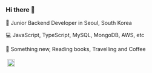### Hi there 👋


📍 Junior Backend Developer in Seoul, South Korea <br> 


💻  JavaScript, TypeScript, MySQL, MongoDB, AWS, etc <br>


💓  Something new, Reading books, Travelling and Coffee 

<p align="left">
 <a href="sunmin.dev@gmail.com"> <img src=	https://img.shields.io/badge/Gmail-D14836?style=for-the-badge&logo=gmail&logoColor=white alt="Python" height="20" style="vertical-align:top; margin:4px"></a>
</p>




<!--
**Sunmin0520/Sunmin0520** is a ✨ _special_ ✨ repository because its `README.md` (this file) appears on your GitHub profile.

Here are some ideas to get you started:

- 🔭 I’m currently working on ...
- 🌱 I’m currently learning ...
- 👯 I’m looking to collaborate on ...
- 🤔 I’m looking for help with ...
- 💬 Ask me about ...
- 📫 How to reach me: ...
- 😄 Pronouns: ...
- ⚡ Fun fact: ...


![Top Langs](https://github-readme-stats.vercel.app/api/top-langs/?username=Sunmin0520&theme=tokyonight) //자주 쓰는 언어보여줌
https://github.com/alexandresanlim/Badges4-README.md-Profile //프로필 아이콘
-->
